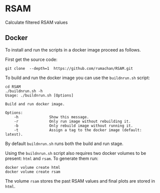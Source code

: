 # RSAM
Calculate filtered RSAM values

## Docker

To install and run the scripts in a docker image proceed as follows.

First get the source code:

```
git clone  --depth=1  https://github.com/rumachan/RSAM.git
```

To build and run the docker image you can use the `buildnrun.sh` script:

```
cd RSAM
./buildnrun.sh -h
Usage: ./buildnrun.sh [Options]

Build and run docker image.

Options:
    -h              Show this message.
    -r              Only run image without rebuilding it.
    -b              Only rebuild image without running it.
    -t              Assign a tag to the docker image (default: latest).
```

By default `buildnrun.sh` runs both the build and run stage.

Using the `buildnrun.sh` script also requires two docker volumes to be present: `html` and `rsam`.
To generate them run:

```
docker volume create html
docker volume create rsam
```

The volume `rsam` stores the past RSAM values and final plots are stored in `html`.

